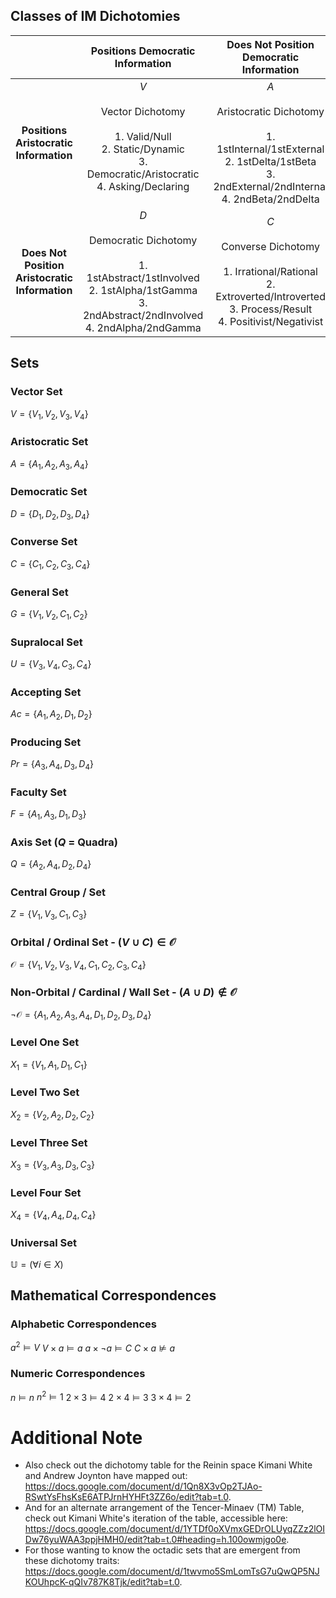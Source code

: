 ## Classes of IM Dichotomies

|                                                |                                                                              Positions Democratic Information                                                                               |                                                                          Does Not Position Democratic Information                                                                           |
| :--------------------------------------------: | :-----------------------------------------------------------------------------------------------------------------------------------------------------------------------------------------: | :-----------------------------------------------------------------------------------------------------------------------------------------------------------------------------------------: |
|     **Positions Aristocratic Information**     | <span class="cell-vector"> $V$<br><br>Vector Dichotomy<br><div clas="left"><br>1. Valid/Null<br>2. Static/Dynamic<br>3. Democratic/Aristocratic<br>4. Asking/Declaring<br></div><br></span> | <span class="cell-aristocratic"> $A$<br><br>Aristocratic Dichotomy<br><br>1. 1stInternal/1stExternal<br>2. 1stDelta/1stBeta<br>3. 2ndExternal/2ndInternal<br>4. 2ndBeta/2ndDelta<br></span> |
| **Does Not Position Aristocratic Information** |  <span class="cell-democratic"> $D$<br><br>Democratic Dichotomy<br><br>1. 1stAbstract/1stInvolved<br>2. 1stAlpha/1stGamma<br>3. 2ndAbstract/2ndInvolved<br>4. 2ndAlpha/2ndGamma<br></span>  |     <span class="cell-converse"> $C$<br><br>Converse Dichotomy<br><br>1. Irrational/Rational<br>2. Extroverted/Introverted<br>3. Process/Result<br>4. Positivist/Negativist<br></span>      |


## Sets

### Vector Set

$V = \{V_{1}, V_{2}, V_{3}, V_{4}\}$


### Aristocratic Set

$A = \{A_{1}, A_{2}, A_{3}, A_{4}\}$


### Democratic Set

$D = \{D_{1}, D_{2}, D_{3}, D_{4}\}$


### Converse Set

$C = \{C_{1}, C_{2}, C_{3}, C_{4}\}$


### General Set

$G = \{V_{1}, V_{2}, C_{1}, C_{2}\}$


### Supralocal Set

$U = \{V_{3}, V_{4}, C_{3}, C_{4}\}$


### Accepting Set

$Ac = \{A_{1}, A_{2}, D_{1}, D_{2}\}$


### Producing Set

$Pr = \{A_{3}, A_{4}, D_{3}, D_{4}\}$


### Faculty Set

$F = \{A_{1}, A_{3}, D_{1}, D_{3}\}$


### Axis Set ($Q$ = Quadra)

$Q = \{A_{2}, A_{4}, D_{2}, D_{4}\}$


### Central Group / Set

$Z = \{V_{1}, V_{3}, C_{1}, C_{3}\}$


### Orbital / Ordinal Set - $(V \cup C) \in \mathcal{O}$

$\mathcal{O} = \{V_{1}, V_{2}, V_{3}, V_{4}, C_{1}, C_{2}, C_{3}, C_{4}\}$


### Non-Orbital / Cardinal / Wall Set - $(A \cup D) \notin \mathcal{O}$

$¬\mathcal{O} = \{A_{1}, A_{2}, A_{3}, A_{4}, D_{1}, D_{2}, D_{3}, D_{4}\}$


### Level One Set

$X_{1} = \{V_{1}, A_{1}, D_{1}, C_{1}\}$


### Level Two Set

$X_{2} = \{V_{2}, A_{2}, D_{2}, C_{2}\}$


### Level Three Set

$X_{3} = \{V_{3}, A_{3}, D_{3}, C_{3}\}$


### Level Four Set

$X_{4} = \{V_{4}, A_{4}, D_{4}, C_{4}\}$


### Universal Set

$\mathbb{U} = (\forall i \in X)$


## Mathematical Correspondences

### Alphabetic Correspondences

$a^{2} \vDash V$
$V \times a \vDash a$
$a \times ¬a \vDash C$
$C \times a \nvDash a$

### Numeric Correspondences
$n \vDash n$
$n^{2} \vDash 1$
$2 \times 3 \vDash 4$
$2 \times 4 \vDash 3$
$3 \times 4 \vDash 2$

# Additional Note

- Also check out the dichotomy table for the Reinin space Kimani White and Andrew Joynton have mapped out: https://docs.google.com/document/d/1Qn8X3vOp2TJAo-RSwtYsFhsKsE6ATPJrnHYHFt3ZZ6o/edit?tab=t.0.
- And for an alternate arrangement of the Tencer-Minaev (TM) Table, check out Kimani White's iteration of the table, accessible here: https://docs.google.com/document/d/1YTDf0oXVmxGEDrOLUyqZZz2lOIDw76yuWAA3ppjHMH0/edit?tab=t.0#heading=h.100owmjgo0e.
- For those wanting to know the octadic sets that are emergent from these dichotomy traits: https://docs.google.com/document/d/1twvmo5SmLomTsG7uQwQP5NJKOUhpcK-qQIv787K8Tjk/edit?tab=t.0.


